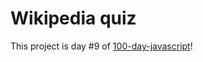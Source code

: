 # Wikipedia quiz

This project is day #9 of <a href="https://github.com/grigoryan-m/100-day-javascript.git">100-day-javascript</a>!
